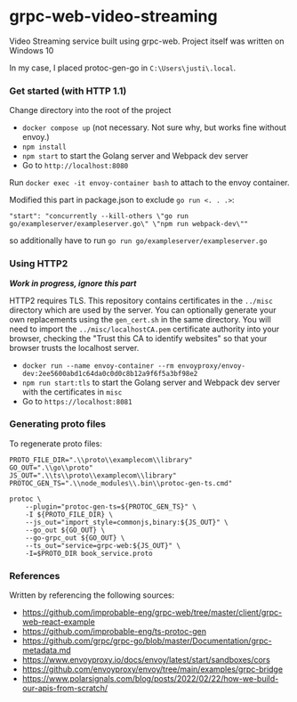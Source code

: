 # grpc-web-video-streaming

Video Streaming service built using grpc-web. Project itself was written on Windows 10

In my case, I placed protoc-gen-go in `C:\Users\justi\.local`.

### Get started (with HTTP 1.1)

Change directory into the root of the project
* `docker compose up` (not necessary. Not sure why, but works fine without envoy.)
* `npm install`
* `npm start` to start the Golang server and Webpack dev server
* Go to `http://localhost:8080`

Run `docker exec -it envoy-container bash` to attach to the envoy container.

Modified this part in package.json to exclude `go run <. . .>`:
```
"start": "concurrently --kill-others \"go run go/exampleserver/exampleserver.go\" \"npm run webpack-dev\""
```
so additionally have to run `go run go/exampleserver/exampleserver.go`

### Using HTTP2

***Work in progress, ignore this part***

HTTP2 requires TLS. This repository contains certificates in the `../misc` directory which are used by the server. You can optionally generate your own replacements using the `gen_cert.sh` in the same directory.
You will need to import the `../misc/localhostCA.pem` certificate authority into your browser, checking the "Trust this CA to identify websites" so that your browser trusts the localhost server.

* `docker run --name envoy-container --rm envoyproxy/envoy-dev:2ee5600abd1c64da0c0d0c8b12a9f6f5a3bf98e2`
* `npm run start:tls` to start the Golang server and Webpack dev server with the certificates in `misc`
* Go to `https://localhost:8081`

### Generating proto files

To regenerate proto files:
```
PROTO_FILE_DIR=".\\proto\\examplecom\\library"
GO_OUT=".\\go\\proto"
JS_OUT=".\\ts\\proto\\examplecom\\library"
PROTOC_GEN_TS=".\\node_modules\\.bin\\protoc-gen-ts.cmd"

protoc \
    --plugin="protoc-gen-ts=${PROTOC_GEN_TS}" \
    -I ${PROTO_FILE_DIR} \
    --js_out="import_style=commonjs,binary:${JS_OUT}" \
    --go_out ${GO_OUT} \
    --go-grpc_out ${GO_OUT} \
    --ts_out="service=grpc-web:${JS_OUT}" \
    -I=$PROTO_DIR book_service.proto
```

### References

Written by referencing the following sources:
* https://github.com/improbable-eng/grpc-web/tree/master/client/grpc-web-react-example
* https://github.com/improbable-eng/ts-protoc-gen
* https://github.com/grpc/grpc-go/blob/master/Documentation/grpc-metadata.md
* https://www.envoyproxy.io/docs/envoy/latest/start/sandboxes/cors
* https://github.com/envoyproxy/envoy/tree/main/examples/grpc-bridge
* https://www.polarsignals.com/blog/posts/2022/02/22/how-we-build-our-apis-from-scratch/